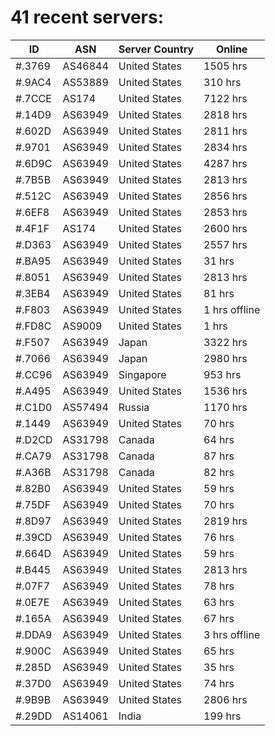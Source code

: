 # 41 recent servers:

| ID | ASN | Server Country | Online |
| ------ | ------ | ------ | ------ |
| #.3769 | AS46844 | United States | 1505 hrs |
| #.9AC4 | AS53889 | United States | 310 hrs |
| #.7CCE | AS174 | United States | 7122 hrs |
| #.14D9 | AS63949 | United States | 2818 hrs |
| #.602D | AS63949 | United States | 2811 hrs |
| #.9701 | AS63949 | United States | 2834 hrs |
| #.6D9C | AS63949 | United States | 4287 hrs |
| #.7B5B | AS63949 | United States | 2813 hrs |
| #.512C | AS63949 | United States | 2856 hrs |
| #.6EF8 | AS63949 | United States | 2853 hrs |
| #.4F1F | AS174 | United States | 2600 hrs |
| #.D363 | AS63949 | United States | 2557 hrs |
| #.BA95 | AS63949 | United States | 31 hrs |
| #.8051 | AS63949 | United States | 2813 hrs |
| #.3EB4 | AS63949 | United States | 81 hrs |
| #.F803 | AS63949 | United States | 1 hrs offline |
| #.FD8C | AS9009 | United States | 1 hrs |
| #.F507 | AS63949 | Japan | 3322 hrs |
| #.7066 | AS63949 | Japan | 2980 hrs |
| #.CC96 | AS63949 | Singapore | 953 hrs |
| #.A495 | AS63949 | United States | 1536 hrs |
| #.C1D0 | AS57494 | Russia | 1170 hrs |
| #.1449 | AS63949 | United States | 70 hrs |
| #.D2CD | AS31798 | Canada | 64 hrs |
| #.CA79 | AS31798 | Canada | 87 hrs |
| #.A36B | AS31798 | Canada | 82 hrs |
| #.82B0 | AS63949 | United States | 59 hrs |
| #.75DF | AS63949 | United States | 70 hrs |
| #.8D97 | AS63949 | United States | 2819 hrs |
| #.39CD | AS63949 | United States | 76 hrs |
| #.664D | AS63949 | United States | 59 hrs |
| #.B445 | AS63949 | United States | 2813 hrs |
| #.07F7 | AS63949 | United States | 78 hrs |
| #.0E7E | AS63949 | United States | 63 hrs |
| #.165A | AS63949 | United States | 67 hrs |
| #.DDA9 | AS63949 | United States | 3 hrs offline |
| #.900C | AS63949 | United States | 65 hrs |
| #.285D | AS63949 | United States | 35 hrs |
| #.37D0 | AS63949 | United States | 74 hrs |
| #.9B9B | AS63949 | United States | 2806 hrs |
| #.29DD | AS14061 | India | 199 hrs |

